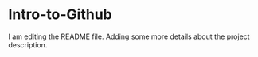 
# Intro-to-Github
I am editing the README file. Adding some more details about the project description.
